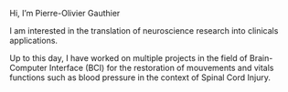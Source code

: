 Hi, I’m Pierre-Olivier Gauthier

I am interested in the translation of neuroscience research into clinicals applications.

Up to this day, I have worked on multiple projects in the field of Brain-Computer Interface (BCI) for the
restoration of mouvements and vitals functions such as blood pressure in the context of Spinal Cord Injury.
